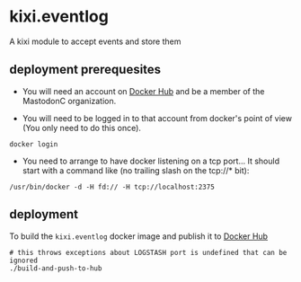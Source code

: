 kixi.eventlog
=============

A kixi module to accept events and store them


deployment prerequesites
------------------------

- You will need an account on [Docker Hub](http://hub.docker.com) and be a member of the MastodonC organization.

- You will need to be logged in to that account from docker's point of view (You only need to do this once).

```
docker login
```

- You need to arrange to have docker listening on a tcp port... It should start with a command like (no trailing slash on the tcp://* bit):

```
/usr/bin/docker -d -H fd:// -H tcp://localhost:2375
```

deployment
----------

To build the ``kixi.eventlog`` docker image and publish it to [Docker Hub](http://hub.docker.com)

```
# this throws exceptions about LOGSTASH port is undefined that can be ignored
./build-and-push-to-hub
```

